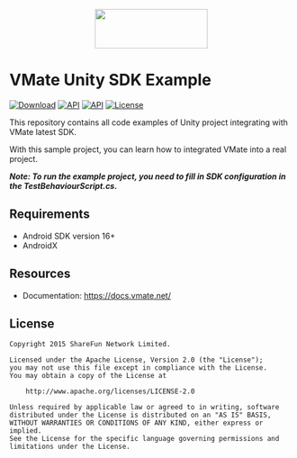 [<p align="center"><img src="https://vmate.net/img/logo.png" data-canonical-src="https://cdn.aihelp.net/logo/logo.png" width="200" height="70" align="center"/></p>](https://aihelp.net)



# VMate Unity SDK Example



[![Download](https://api.bintray.com/packages/ai-help/maven/android-aihelp-aar/images/download.svg?version=2.1.2)](https://bintray.com/ai-help/maven/android-aihelp-aar/2.1.0/link) [![API](https://img.shields.io/badge/Android%20API-16%2B-brightgreen.svg?style=flat)](https://android-arsenal.com/api?level=16) [![API](https://img.shields.io/badge/iOS%20API-9.0%2B-brightgreen.svg?style=flat)]() [![License](https://img.shields.io/badge/License%20-Apache%202-337ab7.svg)](https://www.apache.org/licenses/LICENSE-2.0)




This repository contains all code examples of Unity project integrating with VMate latest SDK.

With this sample project, you can learn how to integrated VMate into a real project.

***Note: To run the example project, you need to fill in SDK configuration in the TestBehaviourScript.cs.***



## Requirements

- Android SDK version 16+
- AndroidX



## Resources

- Documentation: https://docs.vmate.net/



## License

```
Copyright 2015 ShareFun Network Limited.

Licensed under the Apache License, Version 2.0 (the "License");
you may not use this file except in compliance with the License.
You may obtain a copy of the License at

    http://www.apache.org/licenses/LICENSE-2.0

Unless required by applicable law or agreed to in writing, software
distributed under the License is distributed on an "AS IS" BASIS,
WITHOUT WARRANTIES OR CONDITIONS OF ANY KIND, either express or implied.
See the License for the specific language governing permissions and
limitations under the License.
```

